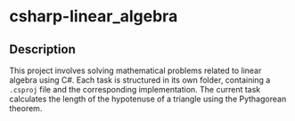 # csharp-linear_algebra

## Description
This project involves solving mathematical problems related to linear algebra using C#. Each task is structured in its own folder, containing a `.csproj` file and the corresponding implementation. The current task calculates the length of the hypotenuse of a triangle using the Pythagorean theorem.
